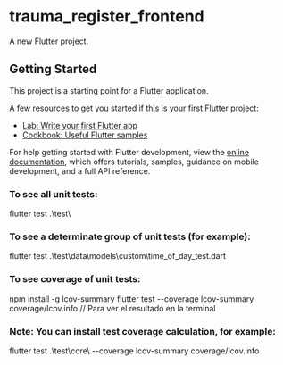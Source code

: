 # trauma_register_frontend

A new Flutter project.

## Getting Started

This project is a starting point for a Flutter application.

A few resources to get you started if this is your first Flutter project:

- [Lab: Write your first Flutter app](https://docs.flutter.dev/get-started/codelab)
- [Cookbook: Useful Flutter samples](https://docs.flutter.dev/cookbook)

For help getting started with Flutter development, view the
[online documentation](https://docs.flutter.dev/), which offers tutorials,
samples, guidance on mobile development, and a full API reference.

### To see all unit tests:
flutter test .\test\

### To see a determinate group of unit tests (for example):
flutter test .\test\data\models\custom\time_of_day_test.dart

### To see coverage of unit tests:
npm install -g lcov-summary
flutter test --coverage
lcov-summary coverage/lcov.info // Para ver el resultado en la terminal

### Note: You can install test coverage calculation, for example:
flutter test .\test\core\ --coverage
lcov-summary coverage/lcov.info

